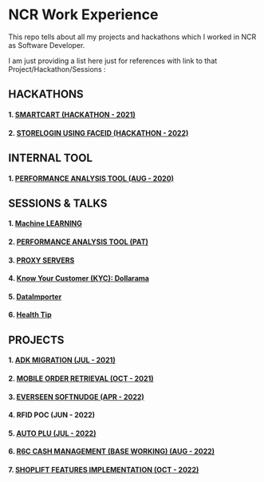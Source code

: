 # NCR Work Experience

This repo tells about all my projects and hackathons which I worked in NCR as Software Developer.

I am just providing a list here just for references with link to that Project/Hackathon/Sessions :

## HACKATHONS
#### 1. [SMARTCART (HACKATHON - 2021)](https://github.com/9916103020/SMARTCART)

#### 2. [STORELOGIN USING FACEID (HACKATHON - 2022)]()


## INTERNAL TOOL
#### 1. [PERFORMANCE ANALYSIS TOOL (AUG - 2020)]()


## SESSIONS & TALKS 
#### 1. [Machine LEARNING]()
#### 2. [PERFORMANCE ANALYSIS TOOL (PAT)]()
#### 3. [PROXY SERVERS]()
#### 4. [Know Your Customer (KYC): Dollarama]()
#### 5. [DataImporter]()
#### 6. [Health Tip]()


## PROJECTS
#### 1. [ADK MIGRATION (JUL - 2021)]()

#### 2. [MOBILE ORDER RETRIEVAL (OCT - 2021)]()

#### 3. [EVERSEEN SOFTNUDGE (APR - 2022)]()

#### 4. RFID POC (JUN - 2022)
   

#### 5. [AUTO PLU (JUL - 2022)]()

#### 6. [R6C CASH MANAGEMENT (BASE WORKING) (AUG - 2022)]()

#### 7. [SHOPLIFT FEATURES IMPLEMENTATION (OCT - 2022)]()

